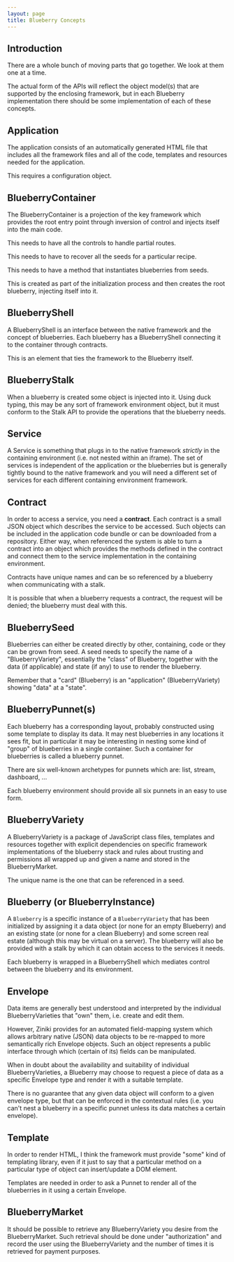 ```yaml
---
layout: page
title: Blueberry Concepts
---
```


## Introduction

There are a whole bunch of moving parts that go together.
We look at them one at a time.

The actual form of the APIs will reflect the object model(s) that
are supported by the enclosing framework, but in each Blueberry
implementation there should be some implementation of each of these
concepts.

## Application

The application consists of an automatically generated HTML file that
includes all the framework files and all of the code, templates and
resources needed for the application.

This requires a configuration object.

## BlueberryContainer

The BlueberryContainer is a projection of the key framework which
provides the root entry point through inversion of control and injects
itself into the main code.

This needs to have all the controls to handle partial routes.

This needs to have to recover all the seeds for a particular recipe.

This needs to have a method that instantiates blueberries from seeds.

This is created as part of the initialization process and then creates
the root blueberry, injecting itself into it.

## BlueberryShell

A BlueberryShell is an interface between the native framework and the
concept of blueberries.  Each blueberry has a BlueberryShell
connecting it to the container through contracts.

This is an element that ties the framework to the Blueberry itself.

## BlueberryStalk

When a blueberry is created some object is injected into it.  Using
duck typing, this may be any sort of framework environment object, but
it must conform to the Stalk API to provide the operations that the
blueberry needs.

## Service

A Service is something that plugs in to the native framework
_strictly_ in the containing environment (i.e. not nested within an
iframe).  The set of services is independent of the application or the
blueberries but is generally tightly bound to the native framework and
you will need a different set of services for each different
containing environment framework.

## Contract

In order to access a service, you need a **contract**.  Each contract
is a small JSON object which describes the service to be accessed.
Such objects can be included in the application code bundle or can be
downloaded from a repository.  Either way, when referenced the system
is able to turn a contract into an object which provides the methods
defined in the contract and connect them to the service implementation
in the containing environment.

Contracts have unique names and can be so referenced by a blueberry
when communicating with a stalk.

It is possible that when a blueberry requests a contract, the request
will be denied; the blueberry must deal with this.

## BlueberrySeed

Blueberries can either be created directly by other, containing, code
or they can be grown from seed.  A seed needs to specify the name of a
"BlueberryVariety", essentially the "class" of Blueberry, together with
the data (if applicable) and state (if any) to use to render the
blueberry.

Remember that a "card" (Blueberry) is an "application"
(BlueberryVariety) showing "data" at a "state".

## BlueberryPunnet(s)

Each blueberry has a corresponding layout, probably constructed using
some template to display its data.  It may nest blueberries in any
locations it sees fit, but in particular it may be interesting in
nesting some kind of "group" of blueberries in a single container.
Such a container for blueberries is called a blueberry punnet.

There are six well-known archetypes for punnets which are: list,
stream, dashboard, ...

Each blueberry environment should provide all six punnets in an easy
to use form.

## BlueberryVariety

A BlueberryVariety is a package of JavaScript class files, templates and
resources together with explicit dependencies on specific framework
implementations of the blueberry stack and rules about trusting and
permissions all wrapped up and given a name and stored in the
BlueberryMarket.

The unique name is the one that can be referenced in a seed.

## Blueberry (or BlueberryInstance)

A `Blueberry` is a specific instance of a `BlueberryVariety` that has been
initialized by assigning it a data object (or none for an empty
Blueberry) and an existing state (or none for a clean Blueberry) and
some screen real estate (although this may be virtual on a server).
The blueberry will also be provided with a stalk by which it can
obtain access to the services it needs.

Each blueberry is wrapped in a BlueberryShell which mediates control
between the blueberry and its environment.

## Envelope

Data items are generally best understood and interpreted by the
individual BlueberryVarieties that "own" them, i.e. create and edit them.

However, Ziniki provides for an automated field-mapping system which
allows arbitrary native (JSON) data objects to be re-mapped to more
semantically rich Envelope objects.  Such an object represents a
public interface through which (certain of its) fields can be
manipulated.

When in doubt about the availability and suitability of individual
BlueberryVarieties, a Blueberry may choose to request a piece of data as
a specific Envelope type and render it with a suitable template.

There is no guarantee that any given data object will conform to a
given envelope type, but that can be enforced in the contextual rules
(i.e. you can't nest a blueberry in a specific punnet unless its data
matches a certain envelope).

## Template

In order to render HTML, I think the framework must provide "some"
kind of templating library, even if it just to say that a particular
method on a particular type of object can insert/update a DOM element.

Templates are needed in order to ask a Punnet to render all of the
blueberries in it using a certain Envelope.

## BlueberryMarket

It should be possible to retrieve any BlueberryVariety you desire from
the BlueberryMarket.  Such retrieval should be done under
"authorization" and record the user using the BlueberryVariety and the
number of times it is retrieved for payment purposes.